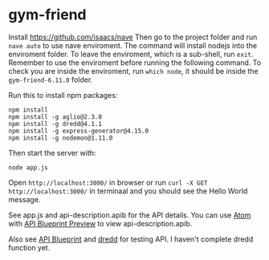# gym-friend
Install https://github.com/isaacs/nave
Then go to the project folder and run `nave auto` to use nave enviroment. The command will install nodejs into the enviroment folder. To leave the enviroment, which is a sub-shell, run `exit`. Remember to use the enviroment before running the following command. To check you are inside the enviroment, run `which node`, it should be inside the `gym-friend-6.11.0` folder.

Run this to install npm packages:
```
npm install
npm install -g aglio@2.3.0
npm install -g dredd@4.1.1
npm install -g express-generator@4.15.0
npm install -g nodemon@1.11.0
```

Then start the server with:
```
node app.js
```

Open `http://localhost:3000/` in browser or run `curl -X GET http://localhost:3000/` in terminaal and you should see the Hello World message.


See app.js and api-description.apib for the API details.
You can use [Atom](https://atom.io/) with [API Blueprint Preview](https://atom.io/packages/api-blueprint-preview) to view api-description.apib.

Also see [API Blueprint](https://apiblueprint.org/) and [dredd](https://github.com/apiaryio/dredd) for testing API.
I haven't complete dredd function yet.
